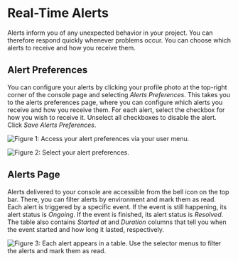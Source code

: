 # Real-Time Alerts

Alerts inform you of any unexpected behavior in your project. You can therefore
respond quickly whenever problems occur. You can choose which alerts to receive
and how you receive them. 

## Alert Preferences

You can configure your alerts by clicking your profile photo at the top-right
corner of the console page and selecting *Alerts Preferences*. This takes you to
the alerts preferences page, where you can configure which alerts you receive
and how you receive them. For each alert, select the checkbox for how you wish
to receive it. Unselect all checkboxes to disable the alert. Click 
*Save Alerts Preferences*. 

![Figure 1: Access your alert preferences via your user menu.](../../images/alerts-prefs-menu.png)

![Figure 2: Select your alert preferences.](../../images/alerts-prefs-page.png)

## Alerts Page

Alerts delivered to your console are accessible from the bell icon on the top
bar. There, you can filter alerts by environment and mark them as read. Each
alert is triggered by a specific event. If the event is still happening, its
alert status is *Ongoing*. If the event is finished, its alert status is 
*Resolved*. The table also contains *Started at* and *Duration* columns that 
tell you when the event started and how long it lasted, respectively. 

![Figure 3: Each alert appears in a table. Use the selector menus to filter the alerts and mark them as read.](../../images/alerts-page.png)
